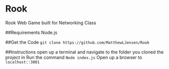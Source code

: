 # Rook
 Rook Web Game built for Networking Class

##Requirements
Node.js

##Get the Code
```git clone https://github.com/MatthewLJensen/Rook ```

##Instructions
open up a terminal and navigate to the folder you cloned the project in </li>
Run the command ```Node index.js```
Open up a browser to ```localhost::3001``` 
